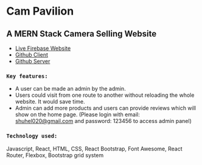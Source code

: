 # Cam Pavilion
## A MERN Stack Camera Selling Website

* [Live Firebase Website](https://cam-pavilion.web.app)
* [Github Client](https://github.com/shuhelahmed1/cam-pavilion-client-side)
* [Github Server](https://github.com/shuhelahmed1/cam-pavilion-server-side)

### `Key features:`

* A user can be made an admin by the admin.
* Users could visit from one route to another without reloading the whole website. It would save time.
* Admin can add more products and users can provide reviews which will show on the home page.
(Please login with email: shuhel020@gmail.com and password: 123456 to access admin panel)

### `Technology used:`
Javascript, React, HTML, CSS, React Bootstrap, Font Awesome, React Router, Flexbox, Bootstrap grid system

